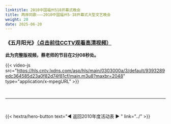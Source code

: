 ```yaml
---
linktitle: 2010中国福州518开幕式晚会
title: 两岸同歌———2010中国福州5·18开幕式大型文艺晚会
weight: 20
date: 2025-06-20
---
```


### 《五月阳光》[（点击前往CCTV观看高清视频）](https://tv.cctv.com/2010/05/21/VIDE1355676856531165.shtml)

**此为完整版视频，蔡老师的节目在2分08秒处。**

{{< video-js src="https://hls.cntv.lxdns.com/asp/hls/main/0303000a/3/default/9393289edc364585d23a0f82d74f81cf/main.m3u8?maxbr=2048" type="application/x-mpegURL" >}}




<br>
<hr>
<br>

{{< hextra/hero-button text="◀ 返回2010年度活动表 ▶ " link="../" >}}